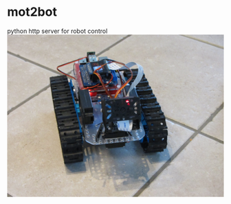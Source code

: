 # mot2bot
python http server for robot control
![mot2bot tavbot](https://raw.githubusercontent.com/buxit/mot2bot-doc/master/IMG_0538.JPG)
